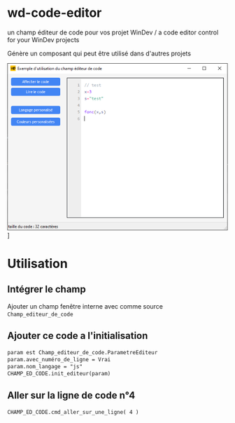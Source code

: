 # wd-code-editor
un champ éditeur de code  pour vos projet WinDev / a code editor control for your WinDev projects

Génère un composant qui peut être utilisé dans d'autres projets

![hc1](https://github.com/maitrebitcoin/wd-code-editor/blob/main/hc1.png)]

# Utilisation

## Intégrer le champ
Ajouter un champ fenêtre interne avec comme source `Champ_editeur_de_code`

## Ajouter ce code a l'initialisation
```
param est Champ_editeur_de_code.ParametreEditeur
param.avec_numéro_de_ligne = Vrai
param.nom_langage = "js"
CHAMP_ED_CODE.init_editeur(param)
```

## Aller sur la ligne de code n°4
```
CHAMP_ED_CODE.cmd_aller_sur_une_ligne( 4 )
```
